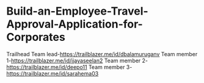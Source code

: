 # Build-an-Employee-Travel-Approval-Application-for-Corporates

Trailhead 
Team lead-https://trailblazer.me/id/dbalamuruganv
Team member 1-https://trailblazer.me/id/jjayaseelan2
Team member 2-https://trailblazer.me/id/deepo11
Team member 3-https://trailblazer.me/id/sarahema03

